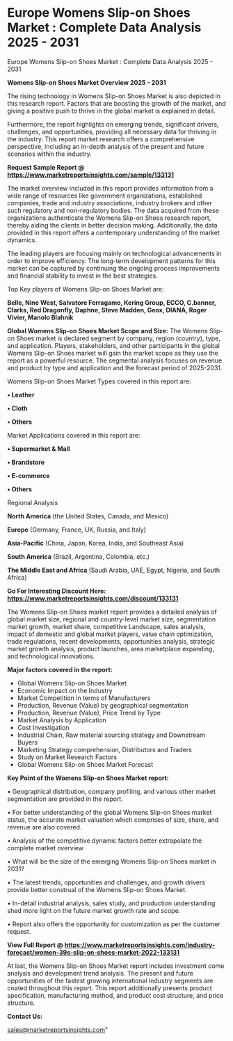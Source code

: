 # Europe Womens Slip-on Shoes Market : Complete Data Analysis 2025 - 2031
Europe Womens Slip-on Shoes Market : Complete Data Analysis 2025 - 2031

<Strong> Womens Slip-on Shoes Market Overview 2025 - 2031</strong>

The rising technology in Womens Slip-on Shoes Market is also depicted in this research report. Factors that are boosting the growth of the market, and giving a positive push to thrive in the global market is explained in detail.

Furthermore, the report highlights on emerging trends, significant drivers, challenges, and opportunities, providing all necessary data for thriving in the industry. This report market research offers a comprehensive perspective, including an in-depth analysis of the present and future scenarios within the industry.

<strong>Request Sample Report @ <a href=https://www.marketreportsinsights.com/sample/133131>https://www.marketreportsinsights.com/sample/133131</a></strong>

The market overview included in this report provides information from a wide range of resources like government organizations, established companies, trade and industry associations, industry brokers and other such regulatory and non-regulatory bodies. The data acquired from these organizations authenticate the Womens Slip-on Shoes research report, thereby aiding the clients in better decision making. Additionally, the data provided in this report offers a contemporary understanding of the market dynamics.

The leading players are focusing mainly on technological advancements in order to improve efficiency. The long-term development patterns for this market can be captured by continuing the ongoing process improvements and financial stability to invest in the best strategies.

Top Key players of Womens Slip-on Shoes Market are:

<strong>Belle, Nine West, Salvatore Ferragamo, Kering Group, ECCO, C.banner, Clarks, Red Dragonfly, Daphne, Steve Madden, Geox, DIANA, Roger Vivier, Manolo Blahnik</strong>

<strong><b>Global Womens Slip-on Shoes Market Scope and Size:</b></strong>
The Womens Slip-on Shoes market is declared segment by company, region (country), type, and application. Players, stakeholders, and other participants in the global Womens Slip-on Shoes market will gain the market scope as they use the report as a powerful resource. The segmental analysis focuses on revenue and product by type and application and the forecast period of 2025-2031.

Womens Slip-on Shoes Market Types covered in this report are:

<strong>• Leather

• Cloth

• Others</strong>

Market Applications covered in this report are:

<strong>• Supermarket & Mall

• Brandstore

• E-commerce

• Others</strong> 

Regional Analysis

<strong>North America</strong> (the United States, Canada, and Mexico)

<strong>Europe</strong> (Germany, France, UK, Russia, and Italy)

<strong>Asia-Pacific</strong> (China, Japan, Korea, India, and Southeast Asia)

<strong>South America</strong> (Brazil, Argentina, Colombia, etc.)

<strong>The Middle East and Africa</strong> (Saudi Arabia, UAE, Egypt, Nigeria, and South Africa)

<strong>Go For Interesting Discount Here: <a href=https://www.marketreportsinsights.com/discount/133131>https://www.marketreportsinsights.com/discount/133131</a></strong>

The Womens Slip-on Shoes market report provides a detailed analysis of global market size, regional and country-level market size, segmentation market growth, market share, competitive Landscape, sales analysis, impact of domestic and global market players, value chain optimization, trade regulations, recent developments, opportunities analysis, strategic market growth analysis, product launches, area marketplace expanding, and technological innovations.

<strong><b>Major factors covered in the report:</b></strong>
<ul>
  <li>Global Womens Slip-on Shoes Market </li>
  <li>Economic Impact on the Industry</li>
  <li>Market Competition in terms of Manufacturers</li>
  <li>Production, Revenue (Value) by geographical segmentation</li>
  <li>Production, Revenue (Value), Price Trend by Type</li>
  <li>Market Analysis by Application</li>
  <li>Cost Investigation</li>
  <li>Industrial Chain, Raw material sourcing strategy and Downstream Buyers</li>
  <li>Marketing Strategy comprehension, Distributors and Traders</li>
  <li>Study on Market Research Factors</li>
  <li>Global Womens Slip-on Shoes Market Forecast</li>
</ul>

<strong><b>Key Point of the Womens Slip-on Shoes Market report:</b></strong>

• Geographical distribution, company profiling, and various other market segmentation are provided in the report.

• For better understanding of the global Womens Slip-on Shoes market status, the accurate market valuation which comprises of size, share, and revenue are also covered.

• Analysis of the competitive dynamic factors better extrapolate the complete market overview

• What will be the size of the emerging Womens Slip-on Shoes market in 2031?

• The latest trends, opportunities and challenges, and growth drivers provide better construal of the Womens Slip-on Shoes Market.

• In-detail industrial analysis, sales study, and production understanding shed more light on the future market growth rate and scope.

• Report also offers the opportunity for customization as per the customer request.

<strong><b>View Full Report @ <a href=https://www.marketreportsinsights.com/industry-forecast/women-39s-slip-on-shoes-market-2022-133131>https://www.marketreportsinsights.com/industry-forecast/women-39s-slip-on-shoes-market-2022-133131</a></b></strong>


At last, the Womens Slip-on Shoes Market report includes investment come analysis and development trend analysis. The present and future opportunities of the fastest growing international industry segments are coated throughout this report. This report additionally presents product specification, manufacturing method, and product cost structure, and price structure.

<strong>Contact Us:</strong>

sales@marketreportsinsights.com"
